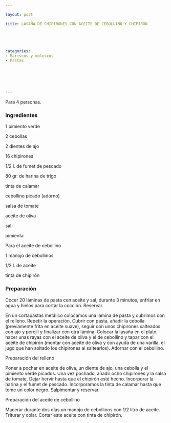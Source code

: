 ```yaml
---

layout: post

title: LASAÑA DE CHIPIRONES CON ACEITE DE CEBOLLINO Y CHIPIRÓN





categories:
- Mariscos y moluscos
- Pastas






---
```


Para 4 personas.

<h3>Ingredientes</h3>

1 pimiento verde

2 cebollas

2 dientes de ajo

16 chipirones

1/2 l. de fumet de pescado

80 gr. de harina de trigo

tinta de calamar

cebollino picado (adorno)

salsa de tomate

aceite de oliva

sal

pimienta

Para el aceite de cebollino

1 manojo de cebollinos

1/2 l. de aceite

tinta de chipirón

<h3>Preparación</h3>

Cocer 20 láminas de pasta con aceite y sal, durante 3 minutos, enfriar en agua y hielos para cortar la cocción. Reservar.

En un cortapastas metálico colocamos una lámina de pasta y cubrimos con el relleno. Repetir la operación. Cubrir con pasta, añadir la cebolla (previamente frita en aceite suave), seguir con unos chipirones salteados con ajo y perejil y finalizar con otra lámina. Colocar la lasaña en el plato, hacer unas rayas con el aceite de oliva y el de cebollino y tapar con el aceite de chipirón (montar con aceite de oliva y con ayuda de una varilla, el jugo que han soltado los chipirones al saltearlos). Adornar con el cebollino.

Preparación del relleno

Poner a pochar en aceite de oliva, un diente de ajo, una cebolla y el pimiento verde picados. Una vez pochado, añadir ocho chipirones y la salsa de tomate. Dejar hervir hasta que el chipirón esté hecho. Incorporar la harina y el fumet de pescado. Incorporamos la tinta de calamar hasta que tome un color negro. Salpimentar y reservar.

Preparación del aceite de cebollino

Macerar durante dos días un manojo de cebollinos con 1/2 litro de aceite. Triturar y colar. Cortar este aceite con tinta de chipirón.